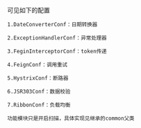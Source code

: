 可见如下的配置

    
    
    
    1.DateConverterConf：日期转换器
    
    2.ExceptionHandlerConf：异常处理器
    
    3.FeginInterceptorConf：token传递
    
    4.FeignConf：调用重试
    
    5.HystrixConf：断路器
    
    6.JSR303Conf：数据校验
    
    7.RibbonConf：负载均衡
    
    功能模块只是开启扫描，具体实现见继承的common父类
